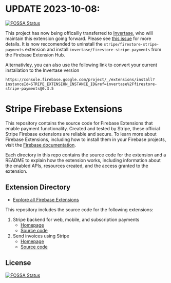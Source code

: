 # UPDATE 2023-10-08:
[![FOSSA Status](https://app.fossa.com/api/projects/git%2Bgithub.com%2FLegendsLab%2Fstripe-firebase-extensions.svg?type=shield)](https://app.fossa.com/projects/git%2Bgithub.com%2FLegendsLab%2Fstripe-firebase-extensions?ref=badge_shield)

This project has now being officailly transferred to [Invertase](https://github.com/invertase), who will maintain this extension going forward. Please see [this issue](https://github.com/stripe/stripe-firebase-extensions/issues/524) for more details. 
It is now reccomended to uninstall the `stripe/firestore-stripe-payments` extension and install `invertase/firestore-stripe-payments` from the Firebase Extension Hub.

Alternativley, you can also use the following link to convert your current installation to the Invertase version

`https://console.firebase.google.com/project/_/extensions/install?instanceId=STRIPE_EXTENSION_INSTANCE_ID&ref=invertase%2Ffirestore-stripe-payments@0.3.5`

# Stripe Firebase Extensions

This repository contains the source code for Firebase Extensions that enable payment functionality. Created and tested by Stripe, these official Stripe Firebase extensions are reliable and secure. To learn more about Firebase Extensions, including how to install them in your Firebase projects, visit the [Firebase documentation](https://firebase.google.com/docs/extensions).

Each directory in this repo contains the source code for the extension and a README to explain how the extension works, including information about the enabled APIs, resources created, and the access granted to the extension.

## Extension Directory

- [Explore all Firebase Extensions](https://firebase.google.com/products/extensions)

This repository includes the source code for the following extensions:

1. Stripe backend for web, mobile, and subscription payments
    - [Homepage](https://firebase.google.com/products/extensions/firestore-stripe-payments)
    - [Source code](./firestore-stripe-payments)
1. Send invoices using Stripe
    - [Homepage](https://firebase.google.com/products/extensions/firestore-stripe-invoices)
    - [Source code](./firestore-stripe-invoices)


## License
[![FOSSA Status](https://app.fossa.com/api/projects/git%2Bgithub.com%2FLegendsLab%2Fstripe-firebase-extensions.svg?type=large)](https://app.fossa.com/projects/git%2Bgithub.com%2FLegendsLab%2Fstripe-firebase-extensions?ref=badge_large)